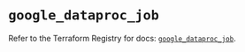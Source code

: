 # `google_dataproc_job`

Refer to the Terraform Registry for docs: [`google_dataproc_job`](https://registry.terraform.io/providers/hashicorp/google/6.35.0/docs/resources/dataproc_job).
